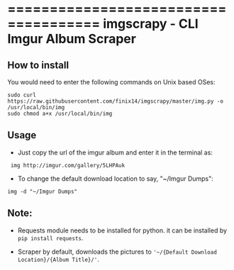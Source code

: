 =====================================
imgscrapy - CLI Imgur Album Scraper
=====================================

How to install
------------
You would need to enter the following commands on Unix based  OSes:
```
sudo curl https://raw.githubusercontent.com/finix14/imgscrapy/master/img.py -o /usr/local/bin/img
sudo chmod a+x /usr/local/bin/img
```
Usage
------------
- Just copy the url of the imgur album and enter it in the terminal as:
```
 img http://imgur.com/gallery/5LHPAuk
```
- To change the default download location to say, "~/Imgur Dumps":
```
img -d "~/Imgur Dumps" 
```
  
Note:
------------
- Requests module needs to be installed for python. it can be installed by `pip install requests`.

- Scraper by default, downloads the pictures to `'~/{Default Download Location}/{Album Title}/'`.


